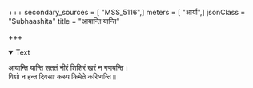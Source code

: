 +++
secondary_sources = [ "MSS_5116",]
meters = [ "आर्या",]
jsonClass = "Subhaashita"
title = "आयान्ति यान्ति"

+++

<details open><summary>Text</summary>

आयान्ति यान्ति सततं नीरं शिशिरं खरं न गणयन्ति।  
विद्मो न हन्त दिवसाः कस्य किमेते करिष्यन्ति॥
</details>

